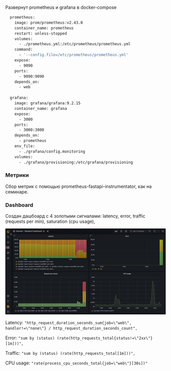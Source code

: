 Развернут prometheus и grafana в docker-compose

```dockerfile
  prometheus:
    image: prom/prometheus:v2.43.0
    container_name: prometheus
    restart: unless-stopped
    volumes:
      - ./prometheus.yml:/etc/prometheus/prometheus.yml
    command:
      - '--config.file=/etc/prometheus/prometheus.yml'
    expose:
      - 9090
    ports:
      - 9090:9090
    depends_on:
      - web

  grafana:
    image: grafana/grafana:9.2.15
    container_name: grafana
    expose:
      - 3000
    ports:
      - 3000:3000
    depends_on:
      - prometheus
    env_file:
      - ./grafana/config.monitoring
    volumes:
      - ./grafana/provisioning:/etc/grafana/provisioning
```

### Метрики

Сбор метрик с помощью prometheus-fastapi-instrumentator, как на семинаре.

### Dashboard

Создан дашбоард с 4 золотыми сигналами: latency, error, traffic (requests per min), saturation (cpu usage),

![img_1.png](img_1.png)

Latency: ```"http_request_duration_seconds_sum{job=\"web\", handler!=\"none\"} / http_request_duration_seconds_count",```

Error: ```"sum by (status) (rate(http_requests_total{status!=\"2xx\"}[1m]))",```

Traffic: ```"sum by (status) (rate(http_requests_total[1m]))",```

CPU usage: ```"rate(process_cpu_seconds_total{job=\"web\"}[30s])"```